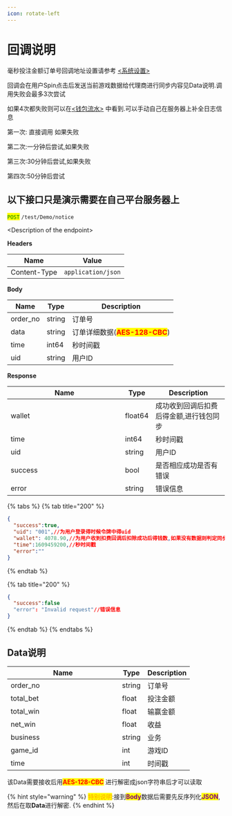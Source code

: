 ```yaml
---
icon: rotate-left
---
```


# 回调说明

毫秒投注金额订单号回调地址设置请参考 [<系统设置>](../hou-tai-shi-yong-shou-ce/xi-tong-she-zhi.md)

回调会在用户Spin点击后发送当前游戏数据给代理商进行同步内容见Data说明.调用失败会最多3次尝试

如果4次都失败则可以在[<钱包流水>](../hou-tai-shi-yong-shou-ce/ri-zhi-qian-bao-liu-shui.md) 中看到.可以手动自己在服务器上补全日志信息

第一次: 直接调用 如果失败

第二次:一分钟后尝试,如果失败

第三次:30分钟后尝试,如果失败

第四次:50分钟后尝试

## 以下接口只是演示需要在自己平台服务器上

<mark style="color:green;">`POST`</mark> `/test/Demo/notice`

\<Description of the endpoint>

**Headers**

| Name         | Value              |
| ------------ | ------------------ |
| Content-Type | `application/json` |

**Body**

| Name      | Type   | Description                                             |
| --------- | ------ | ------------------------------------------------------- |
| order\_no | string | 订单号                                                     |
| data      | string | 订单详细数据(<mark style="color:red;">**AES-128-CBC**</mark>) |
| time      | int64  | 秒时间戳                                                    |
| uid       | string | 用户ID                                                    |

**Response**

<table><thead><tr><th width="249">Name</th><th>Type</th><th>Description</th></tr></thead><tbody><tr><td>wallet</td><td>float64</td><td>成功收到回调后扣费后得金额,进行钱包同步</td></tr><tr><td>time</td><td>int64</td><td>秒时间戳</td></tr><tr><td>uid</td><td>string</td><td>用户ID</td></tr><tr><td>success</td><td>bool</td><td>是否相应成功是否有错误</td></tr><tr><td>error</td><td>string</td><td>错误信息</td></tr></tbody></table>

{% tabs %}
{% tab title="200" %}
```json
{
  "success":true,
  "uid": "001",//为用户登录得时候令牌中得uid
  "wallet": 4078.90,//为用户收到扣费回调后扣除成功后得钱数,如果没有数据则判定同步失败
  "time":1609459200,//秒时间戳
  "error":""
}
```
{% endtab %}

{% tab title="200" %}
```json
{
  "success":false
  "error": "Invalid request"//错误信息
}
```
{% endtab %}
{% endtabs %}

## Data说明

<table><thead><tr><th width="242">Name</th><th>Type</th><th>Description</th></tr></thead><tbody><tr><td>order_no</td><td>string</td><td>订单号</td></tr><tr><td>total_bet</td><td>float</td><td>投注金额</td></tr><tr><td>total_win</td><td>float</td><td>输赢金额</td></tr><tr><td>net_win</td><td>float</td><td>收益</td></tr><tr><td>business</td><td>string</td><td>业务</td></tr><tr><td>game_id</td><td>int</td><td>游戏ID</td></tr><tr><td>time</td><td>int</td><td>时间戳</td></tr></tbody></table>

该Data需要接收后用<mark style="color:red;">**AES-128-CBC**</mark> 进行解密成json字符串后才可以读取

{% hint style="warning" %}
<mark style="color:orange;">特别说明</mark>:接到<mark style="color:purple;">**Body**</mark>数据后需要先反序列化<mark style="color:purple;">**JSON**</mark>,然后在取**Data**进行解密.
{% endhint %}
